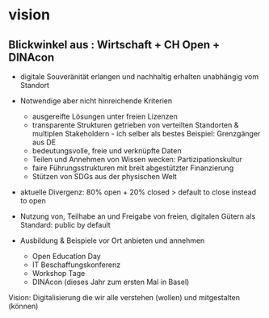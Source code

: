 # vision

## Blickwinkel aus : Wirtschaft + CH Open + DINAcon

- digitale Souveränität erlangen und nachhaltig erhalten unabhängig vom Standort
- Notwendige aber nicht hinreichende Kriterien
  - ausgereifte Lösungen unter freien Lizenzen
  - transparente Strukturen getrieben von verteilten Standorten & multiplen Stakeholdern - ich selber als bestes Beispiel: Grenzgänger aus DE
  - bedeutungsvolle, freie und verknüpfte Daten
  - Teilen und Annehmen von Wissen wecken: Partizipationskultur
  - faire Führungsstrukturen mit breit abgestützter Finanzierung
  - Stützen von SDGs aus der physischen Welt
- aktuelle Divergenz: 80% open + 20% closed > default to close instead to open 
- Nutzung von, Teilhabe an und Freigabe von freien, digitalen Gütern als Standard: public by default

- Ausbildung & Beispiele vor Ort anbieten und annehmen
  - Open Education Day
  - IT Beschaffungskonferenz
  - Workshop Tage
  - DINAcon (dieses Jahr zum ersten Mal in Basel)

Vision: Digitalisierung die wir alle verstehen (wollen) und mitgestalten (können)
